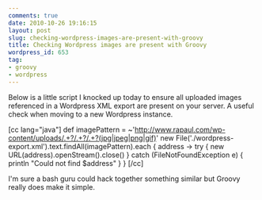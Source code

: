 ```yaml
---
comments: true
date: 2010-10-26 19:16:15
layout: post
slug: checking-wordpress-images-are-present-with-groovy
title: Checking Wordpress images are present with Groovy
wordpress_id: 653
tag:
- groovy
- wordpress
---
```


Below is a little script I knocked up today to ensure all uploaded images referenced in a Wordpress XML export are present on your server.  A useful check when moving to a new Wordpress instance.

[cc lang="java"]
def imagePattern = ~'http://www.rapaul.com/wp-content/uploads/.+?/.+?/.+?(jpg|jpeg|png|gif)'
new File('./wordpress-export.xml').text.findAll(imagePattern).each { address ->
   try {
       new URL(address).openStream().close()
   } catch (FileNotFoundException e) {
       println "Could not find $address"
   }
}
[/cc]

I'm sure a bash guru could hack together something similar but Groovy really does make it simple.
